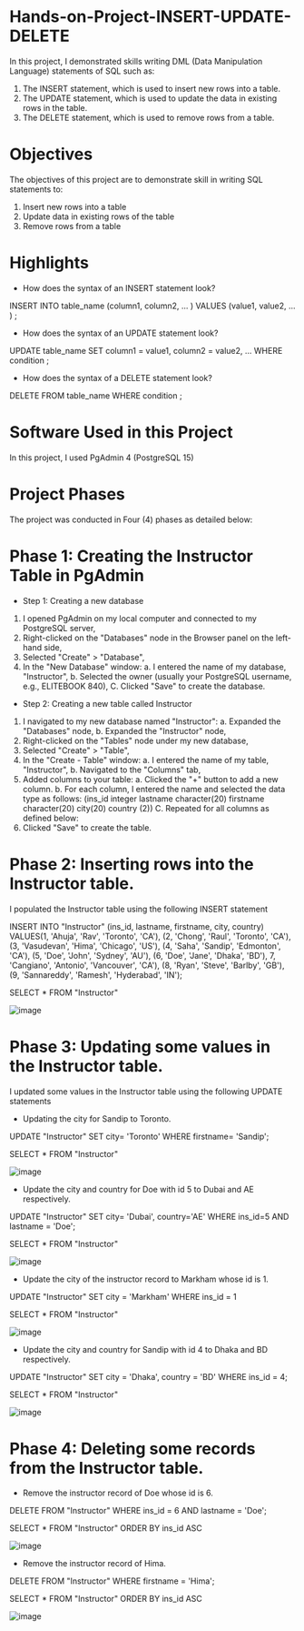 # Hands-on-Project-INSERT-UPDATE-DELETE
In this project, I demonstrated skills writing DML (Data Manipulation Language) statements of SQL such as:
1. The INSERT statement, which is used to insert new rows into a table.
2. The UPDATE statement, which is used to update the data in existing rows in the table.
3. The DELETE statement, which is used to remove rows from a table.

# Objectives
The objectives of this project are to demonstrate skill in writing SQL statements to:
1. Insert new rows into a table
2. Update data in existing rows of the table
3. Remove rows from a table

# Highlights

- How does the syntax of an INSERT statement look?

INSERT INTO table_name (column1, column2, ... )
VALUES (value1, value2, ... )
;

- How does the syntax of an UPDATE statement look?

UPDATE table_name
SET column1 = value1, column2 = value2, ...
WHERE condition
;

- How does the syntax of a DELETE statement look?

DELETE FROM table_name
WHERE condition
;

# Software Used in this Project
In this project, I used PgAdmin 4 (PostgreSQL 15)

# Project Phases
The project was conducted in Four (4) phases as detailed below:

# Phase 1: Creating the Instructor Table in PgAdmin

- Step 1: Creating a new database 

1. I opened PgAdmin on my local computer and connected to my PostgreSQL server,
2. Right-clicked on the "Databases" node in the Browser panel on the left-hand side,
3. Selected "Create" > "Database",
4. In the "New Database" window:
   a. I entered the name of my database, "Instructor", 
   b. Selected the owner (usually your PostgreSQL username, e.g., ELITEBOOK 840),
   C. Clicked "Save" to create the database.

- Step 2: Creating a new table called Instructor

1. I navigated to my new database named "Instructor":
   a. Expanded the "Databases" node,
   b. Expanded the "Instructor" node,
2. Right-clicked on the "Tables" node under my new database,
3. Selected "Create" > "Table",
4. In the "Create - Table" window:
   a. I entered the name of my table, "Instructor",
   b. Navigated to the "Columns" tab,
5. Added columns to your table:
   a. Clicked the "+" button to add a new column.
   b. For each column, I entered the name and selected the data type as follows:
 (ins_id integer
lastname character(20)
firstname character(20)
city(20)
country (2))
   C. Repeated for all columns as defined below:
7. Clicked "Save" to create the table.

# Phase 2: Inserting rows into the Instructor table.

I populated the Instructor table using the following INSERT statement

INSERT INTO "Instructor" (ins_id, lastname, firstname, city, country)
VALUES(1, 'Ahuja', 'Rav', 'Toronto', 'CA'),
	  (2, 'Chong', 'Raul', 'Toronto', 'CA'),
	  (3, 'Vasudevan', 'Hima', 'Chicago', 'US'),
	  (4, 'Saha', 'Sandip', 'Edmonton', 'CA'),
	  (5, 'Doe', 'John', 'Sydney', 'AU'),
	  (6, 'Doe', 'Jane', 'Dhaka', 'BD'),
   7, 'Cangiano', 'Antonio', 'Vancouver', 'CA'),
	(8, 'Ryan', 'Steve', 'Barlby', 'GB'), 
	(9, 'Sannareddy', 'Ramesh', 'Hyderabad', 'IN');

SELECT * FROM "Instructor"

![image](https://github.com/user-attachments/assets/20ae9d5b-8c6f-4f83-bb95-b3d67ee69670)

# Phase 3: Updating some values in the Instructor table.

I updated some values in the Instructor table using the following UPDATE statements

- Updating the city for Sandip to Toronto.

UPDATE "Instructor"
SET city= 'Toronto' 
WHERE firstname= 'Sandip';

SELECT * FROM "Instructor"

![image](https://github.com/user-attachments/assets/789fa602-db1a-4b6d-9cee-11bcf2f4c2dd)

- Update the city and country for Doe with id 5 to Dubai and AE respectively.

UPDATE "Instructor" 
SET city= 'Dubai', country='AE' 
WHERE ins_id=5 AND lastname = 'Doe';

SELECT * FROM "Instructor"

![image](https://github.com/user-attachments/assets/01e8ba02-409f-4847-bcce-4dd4dd35d01f)

- Update the city of the instructor record to Markham whose id is 1.

UPDATE "Instructor"
SET city = 'Markham'
WHERE ins_id = 1

SELECT * FROM "Instructor"

![image](https://github.com/user-attachments/assets/af039ce0-619d-4201-953a-1cb95a83ff46)

- Update the city and country for Sandip with id 4 to Dhaka and BD respectively.

UPDATE "Instructor"
SET city = 'Dhaka', country = 'BD'
WHERE ins_id = 4;

SELECT * FROM "Instructor"

![image](https://github.com/user-attachments/assets/dbb16fee-1a48-4d85-a1d6-3f760c246cc8)

# Phase 4:  Deleting some records from the Instructor table.

- Remove the instructor record of Doe whose id is 6.

DELETE FROM "Instructor"
WHERE ins_id = 6 AND lastname = 'Doe';

SELECT * FROM "Instructor"
ORDER BY ins_id ASC

![image](https://github.com/user-attachments/assets/c4140de5-6598-47da-a0f3-b98c42747d6b)

- Remove the instructor record of Hima.

DELETE FROM "Instructor"
WHERE firstname = 'Hima';

SELECT * FROM "Instructor"
ORDER BY ins_id ASC

![image](https://github.com/user-attachments/assets/80e61958-84b6-423d-8f25-ad0daa36c6f4)











